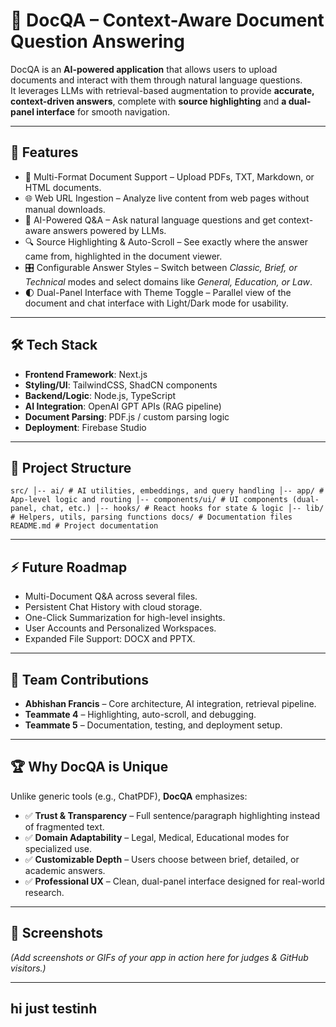 # 📘 DocQA – Context-Aware Document Question Answering

DocQA is an **AI-powered application** that allows users to upload documents and interact with them through natural language questions.  
It leverages LLMs with retrieval-based augmentation to provide **accurate, context-driven answers**, complete with **source highlighting** and **a dual-panel interface** for smooth navigation.

---

## 🚀 Features

- 📄 Multi-Format Document Support – Upload PDFs, TXT, Markdown, or HTML documents.  
- 🌐 Web URL Ingestion – Analyze live content from web pages without manual downloads.  
- 🤖 AI-Powered Q&A – Ask natural language questions and get context-aware answers powered by LLMs.  
- 🔍 Source Highlighting & Auto-Scroll – See exactly where the answer came from, highlighted in the document viewer.  
- 🎛 Configurable Answer Styles – Switch between *Classic, Brief, or Technical* modes and select domains like *General, Education, or Law*.  
- 🌓 Dual-Panel Interface with Theme Toggle – Parallel view of the document and chat interface with Light/Dark mode for usability.  

---

## 🛠️ Tech Stack

- **Frontend Framework**: Next.js  
- **Styling/UI**: TailwindCSS, ShadCN components  
- **Backend/Logic**: Node.js, TypeScript  
- **AI Integration**: OpenAI GPT APIs (RAG pipeline)  
- **Document Parsing**: PDF.js / custom parsing logic  
- **Deployment**: Firebase Studio  

---

## 📂 Project Structure

``
src/
│-- ai/ # AI utilities, embeddings, and query handling
│-- app/ # App-level logic and routing
│-- components/ui/ # UI components (dual-panel, chat, etc.)
│-- hooks/ # React hooks for state & logic
│-- lib/ # Helpers, utils, parsing functions
docs/ # Documentation files
README.md # Project documentation
``

---

## ⚡ Future Roadmap

- Multi-Document Q&A across several files.  
- Persistent Chat History with cloud storage.  
- One-Click Summarization for high-level insights.  
- User Accounts and Personalized Workspaces.  
- Expanded File Support: DOCX and PPTX.  

---

## 👥 Team Contributions

- **Abhishan Francis** – Core architecture, AI integration, retrieval pipeline.  
- **Teammate 4** – Highlighting, auto-scroll, and debugging.  
- **Teammate 5** – Documentation, testing, and deployment setup.  

---

## 🏆 Why DocQA is Unique

Unlike generic tools (e.g., ChatPDF), **DocQA** emphasizes:  
- ✅ **Trust & Transparency** – Full sentence/paragraph highlighting instead of fragmented text.  
- ✅ **Domain Adaptability** – Legal, Medical, Educational modes for specialized use.  
- ✅ **Customizable Depth** – Users choose between brief, detailed, or academic answers.  
- ✅ **Professional UX** – Clean, dual-panel interface designed for real-world research.  

---

## 📸 Screenshots

*(Add screenshots or GIFs of your app in action here for judges & GitHub visitors.)*

---

## hi just testinh